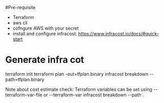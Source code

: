 #Pre-requisite

- Terraform
- aws cli
- cofngure AWS with your secret
- install and configure infracost: https://www.infracost.io/docs/#quick-start

# Generate infra cot
terraform init
terraform plan -out=tfplan.binary
infracost breakdown --path=tfplan.binary

Note about cost estimate check:  Terraform variables can be set using --terraform-var-file or --terraform-var
infracost breakdown --path .